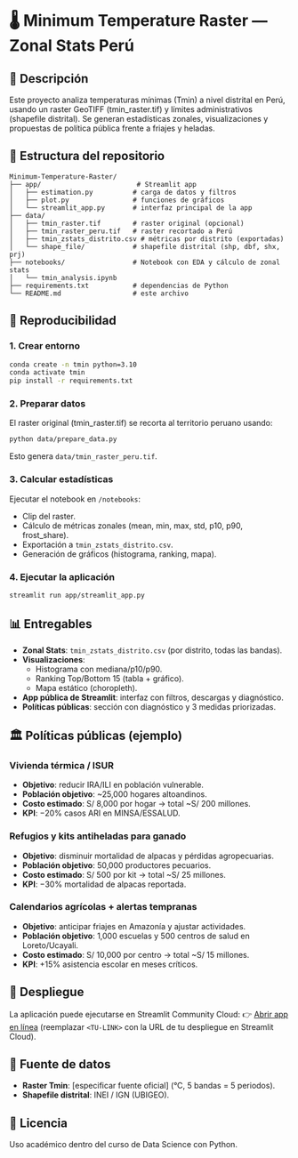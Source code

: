 # 🌡️ Minimum Temperature Raster — Zonal Stats Perú

## 📌 Descripción
Este proyecto analiza temperaturas mínimas (Tmin) a nivel distrital en Perú, usando un raster GeoTIFF (tmin_raster.tif) y límites administrativos (shapefile distrital). Se generan estadísticas zonales, visualizaciones y propuestas de política pública frente a friajes y heladas.

## 📂 Estructura del repositorio
```
Minimum-Temperature-Raster/
├── app/                        # Streamlit app
│   ├── estimation.py          # carga de datos y filtros
│   ├── plot.py                # funciones de gráficos
│   └── streamlit_app.py       # interfaz principal de la app
├── data/
│   ├── tmin_raster.tif        # raster original (opcional)
│   ├── tmin_raster_peru.tif   # raster recortado a Perú
│   ├── tmin_zstats_distrito.csv # métricas por distrito (exportadas)
│   └── shape_file/            # shapefile distrital (shp, dbf, shx, prj)
├── notebooks/                 # Notebook con EDA y cálculo de zonal stats
│   └── tmin_analysis.ipynb
├── requirements.txt           # dependencias de Python
└── README.md                  # este archivo
```

## 🔧 Reproducibilidad

### 1. Crear entorno
```bash
conda create -n tmin python=3.10
conda activate tmin
pip install -r requirements.txt
```

### 2. Preparar datos
El raster original (tmin_raster.tif) se recorta al territorio peruano usando:
```bash
python data/prepare_data.py
```
Esto genera `data/tmin_raster_peru.tif`.

### 3. Calcular estadísticas
Ejecutar el notebook en `/notebooks`:
- Clip del raster.
- Cálculo de métricas zonales (mean, min, max, std, p10, p90, frost_share).
- Exportación a `tmin_zstats_distrito.csv`.
- Generación de gráficos (histograma, ranking, mapa).

### 4. Ejecutar la aplicación
```bash
streamlit run app/streamlit_app.py
```

## 📊 Entregables
- **Zonal Stats**: `tmin_zstats_distrito.csv` (por distrito, todas las bandas).
- **Visualizaciones**:
  - Histograma con mediana/p10/p90.
  - Ranking Top/Bottom 15 (tabla + gráfico).
  - Mapa estático (choropleth).
- **App pública de Streamlit**: interfaz con filtros, descargas y diagnóstico.
- **Políticas públicas**: sección con diagnóstico y 3 medidas priorizadas.

## 🏛️ Políticas públicas (ejemplo)

### Vivienda térmica / ISUR
- **Objetivo**: reducir IRA/ILI en población vulnerable.
- **Población objetivo**: ~25,000 hogares altoandinos.
- **Costo estimado**: S/ 8,000 por hogar → total ~S/ 200 millones.
- **KPI**: −20% casos ARI en MINSA/ESSALUD.

### Refugios y kits antiheladas para ganado
- **Objetivo**: disminuir mortalidad de alpacas y pérdidas agropecuarias.
- **Población objetivo**: 50,000 productores pecuarios.
- **Costo estimado**: S/ 500 por kit → total ~S/ 25 millones.
- **KPI**: −30% mortalidad de alpacas reportada.

### Calendarios agrícolas + alertas tempranas
- **Objetivo**: anticipar friajes en Amazonía y ajustar actividades.
- **Población objetivo**: 1,000 escuelas y 500 centros de salud en Loreto/Ucayali.
- **Costo estimado**: S/ 10,000 por centro → total ~S/ 15 millones.
- **KPI**: +15% asistencia escolar en meses críticos.

## 🚀 Despliegue
La aplicación puede ejecutarse en Streamlit Community Cloud:
👉 [Abrir app en línea](TU-LINK) (reemplazar `<TU-LINK>` con la URL de tu despliegue en Streamlit Cloud).

## 📑 Fuente de datos
- **Raster Tmin**: [especificar fuente oficial] (°C, 5 bandas = 5 periodos).
- **Shapefile distrital**: INEI / IGN (UBIGEO).

## 📜 Licencia
Uso académico dentro del curso de Data Science con Python.
 